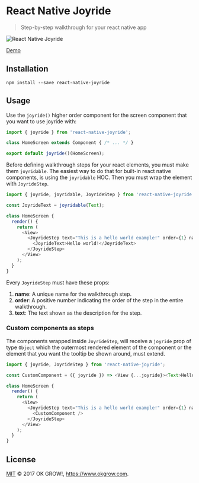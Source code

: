 # React Native Joyride
> Step-by-step walkthrough for your react native app

![React Native Joyride](https://img11.hostingpics.net/pics/384088ezgif164977b0fa3.gif)

[Demo](https://expo.io/@mohebifar/joyride-example)

## Installation
```
npm install --save react-native-joyride
```

## Usage
Use the `joyride()` higher order component for the screen component that you want to use joyride with:

```js
import { joyride } from 'react-native-joyride';

class HomeScreen extends Component { /* ... */ }

export default joyride()(HomeScreen);
```

Before defining walkthrough steps for your react elements, you must make them `joyridable`. The easiest way to do that for built-in react native components, is using the `joyridable` HOC. Then you must wrap the element with `JoyrideStep`.

```js
import { joyride, joyridable, JoyrideStep } from 'react-native-joyride';

const JoyrideText = joyridable(Text);

class HomeScreen {
  render() {
    return (
      <View>
        <JoyrideStep text="This is a hello world example!" order={1} name="hello">
          <JoyrideText>Hello world!</JoyrideText>
        </JoyrideStep>
      </View>
    );
  }
}
```

Every `JoyrideStep` must have these props:

1. **name**: A unique name for the walkthrough step.
2. **order**: A positive number indicating the order of the step in the entire walkthrough.
3. **text**: The text shown as the description for the step.

### Custom components as steps
The components wrapped inside `JoyrideStep`, will receive a `joyride` prop of type `Object` which the outermost rendered element of the component or the element that you want the tooltip be shown around, must extend.

```js
import { joyride, JoyrideStep } from 'react-native-joyride';

const CustomComponent = ({ joyride }) => <View {...joyride}><Text>Hello world!</Text></View>;

class HomeScreen {
  render() {
    return (
      <View>
        <JoyrideStep text="This is a hello world example!" order={1} name="hello">
          <CustomComponent />
        </JoyrideStep>
      </View>
    );
  }
}
```

## License

[MIT](LICENSE) © 2017 OK GROW!, https://www.okgrow.com.
